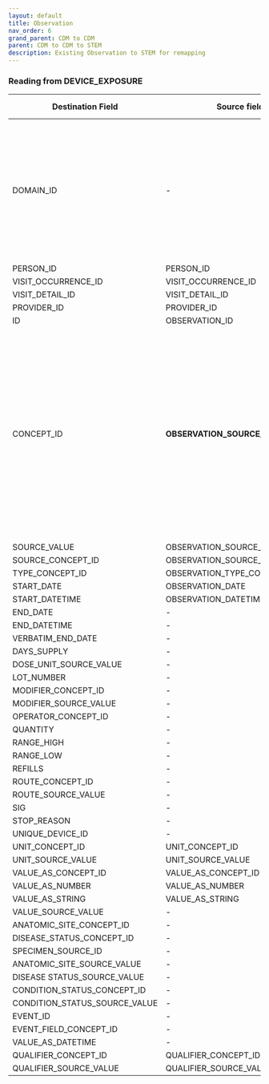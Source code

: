 ```yaml
---
layout: default
title: Observation
nav_order: 6
grand_parent: CDM to CDM
parent: CDM to CDM to STEM
description: Existing Observation to STEM for remapping
---
```



### Reading from **DEVICE_EXPOSURE**

| Destination Field | Source field | Logic | Comment field |
| --- | --- | --- | --- |
| DOMAIN_ID | - | - | This should be the domain_id of the standard concept in the CONCEPT_ID field. If a code is mapped to CONCEPT_ID 0, put the domain_id as Observation |
| PERSON_ID | PERSON_ID | - | - |
| VISIT_OCCURRENCE_ID | VISIT_OCCURRENCE_ID  | - | - |
| VISIT_DETAIL_ID | VISIT_DETAIL_ID  | - | - |
| PROVIDER_ID | PROVIDER_ID  | - | -|
| ID | OBSERVATION_ID |  | - |
| CONCEPT_ID | **OBSERVATION_SOURCE_CONCEPT_ID** | Use the [Source-to-Standard Query](https://ohdsi.github.io/CommonDataModel/sqlScripts.html).<br><br> Lookup the target concept that the source concept maps to. If there are multiple target concepts, create multiple records.| 	  |
| SOURCE_VALUE | OBSERVATION_SOURCE_VALUE | - | - |
| SOURCE_CONCEPT_ID | OBSERVATION_SOURCE_CONCEPT_ID | - | - |
| TYPE_CONCEPT_ID | OBSERVATION_TYPE_CONCEPT_ID | - | - |
| START_DATE | OBSERVATION_DATE | - | - |
| START_DATETIME | OBSERVATION_DATETIME | - | - |
| END_DATE | - | - | - |
| END_DATETIME | - | - | - |
| VERBATIM_END_DATE | - | - | - |
| DAYS_SUPPLY | - | - | - |
| DOSE_UNIT_SOURCE_VALUE | - | - | - |
| LOT_NUMBER | - | - | - |
| MODIFIER_CONCEPT_ID | - | - | - |
| MODIFIER_SOURCE_VALUE | - | - | - |
| OPERATOR_CONCEPT_ID | - | - | - |
| QUANTITY | - | - | - |
| RANGE_HIGH | - | - | - |
| RANGE_LOW | - | - | - |
| REFILLS | - | - | - |
| ROUTE_CONCEPT_ID | - | - | - |
| ROUTE_SOURCE_VALUE | - | - | - |
| SIG | - | - | - |
| STOP_REASON | - | - | - |
| UNIQUE_DEVICE_ID | - | - | - |
| UNIT_CONCEPT_ID | UNIT_CONCEPT_ID | - | - |
| UNIT_SOURCE_VALUE | UNIT_SOURCE_VALUE | - | - |
| VALUE_AS_CONCEPT_ID | VALUE_AS_CONCEPT_ID | - | - |
| VALUE_AS_NUMBER | VALUE_AS_NUMBER | - | - |
| VALUE_AS_STRING | VALUE_AS_STRING | - | - |
| VALUE_SOURCE_VALUE | - | - | - |
| ANATOMIC_SITE_CONCEPT_ID | - | - | - |
| DISEASE_STATUS_CONCEPT_ID | - | - | - |
| SPECIMEN_SOURCE_ID | - | - | - |
| ANATOMIC_SITE_SOURCE_VALUE | - | - | - |
| DISEASE STATUS_SOURCE_VALUE | - | - | - |
| CONDITION_STATUS_CONCEPT_ID | - | - | - | 
| CONDITION_STATUS_SOURCE_VALUE | - | - | - |
| EVENT_ID | - | - | - |
| EVENT_FIELD_CONCEPT_ID | - | - | - |
| VALUE_AS_DATETIME | - | - | - |
| QUALIFIER_CONCEPT_ID | QUALIFIER_CONCEPT_ID | - | - |
| QUALIFIER_SOURCE_VALUE | QUALIFIER_SOURCE_VALUE | - | - |
